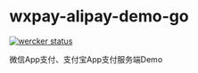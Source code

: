 # wxpay-alipay-demo-go

[![wercker status](https://app.wercker.com/status/29baed3e3525c70eb046d04140a52805/s/master "wercker status")](https://app.wercker.com/project/byKey/29baed3e3525c70eb046d04140a52805)

微信App支付、支付宝App支付服务端Demo

